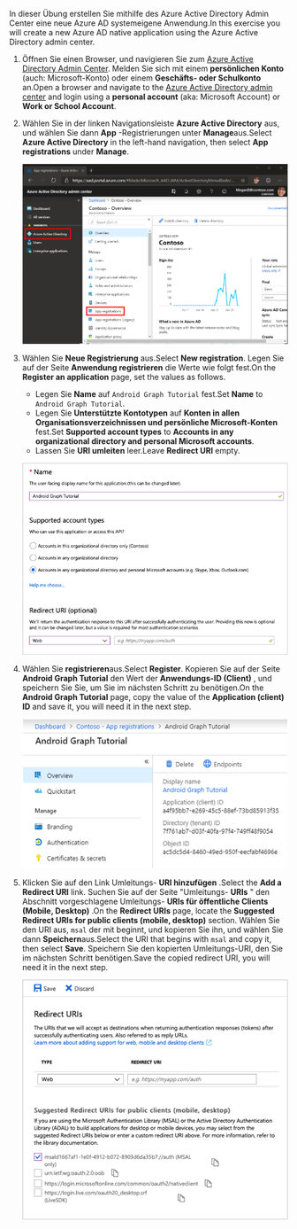 <!-- markdownlint-disable MD002 MD041 -->

<span data-ttu-id="04f13-101">In dieser Übung erstellen Sie mithilfe des Azure Active Directory Admin Center eine neue Azure AD systemeigene Anwendung.</span><span class="sxs-lookup"><span data-stu-id="04f13-101">In this exercise you will create a new Azure AD native application using the Azure Active Directory admin center.</span></span>

1. <span data-ttu-id="04f13-102">Öffnen Sie einen Browser, und navigieren Sie zum [Azure Active Directory Admin Center](https://aad.portal.azure.com). Melden Sie sich mit einem **persönlichen Konto** (auch: Microsoft-Konto) oder einem **Geschäfts- oder Schulkonto** an.</span><span class="sxs-lookup"><span data-stu-id="04f13-102">Open a browser and navigate to the [Azure Active Directory admin center](https://aad.portal.azure.com) and login using a **personal account** (aka: Microsoft Account) or **Work or School Account**.</span></span>

1. <span data-ttu-id="04f13-103">Wählen Sie in der linken Navigationsleiste **Azure Active Directory** aus, und wählen Sie dann **App** -Registrierungen unter **Manage**aus.</span><span class="sxs-lookup"><span data-stu-id="04f13-103">Select **Azure Active Directory** in the left-hand navigation, then select **App registrations** under **Manage**.</span></span>

    ![<span data-ttu-id="04f13-104">Ein Screenshot der APP-Registrierungen</span><span class="sxs-lookup"><span data-stu-id="04f13-104">A screenshot of the App registrations</span></span> ](./images/aad-portal-app-registrations.png)

1. <span data-ttu-id="04f13-105">Wählen Sie **Neue Registrierung** aus.</span><span class="sxs-lookup"><span data-stu-id="04f13-105">Select **New registration**.</span></span> <span data-ttu-id="04f13-106">Legen Sie auf der Seite **Anwendung registrieren** die Werte wie folgt fest.</span><span class="sxs-lookup"><span data-stu-id="04f13-106">On the **Register an application** page, set the values as follows.</span></span>

    - <span data-ttu-id="04f13-107">Legen Sie **Name** auf `Android Graph Tutorial` fest.</span><span class="sxs-lookup"><span data-stu-id="04f13-107">Set **Name** to `Android Graph Tutorial`.</span></span>
    - <span data-ttu-id="04f13-108">Legen Sie **Unterstützte Kontotypen** auf **Konten in allen Organisationsverzeichnissen und persönliche Microsoft-Konten** fest.</span><span class="sxs-lookup"><span data-stu-id="04f13-108">Set **Supported account types** to **Accounts in any organizational directory and personal Microsoft accounts**.</span></span>
    - <span data-ttu-id="04f13-109">Lassen Sie **URI umleiten** leer.</span><span class="sxs-lookup"><span data-stu-id="04f13-109">Leave **Redirect URI** empty.</span></span>

    ![Screenshot der Seite "Anwendung registrieren"](./images/aad-register-an-app.png)

1. <span data-ttu-id="04f13-111">Wählen Sie **registrieren**aus.</span><span class="sxs-lookup"><span data-stu-id="04f13-111">Select **Register**.</span></span> <span data-ttu-id="04f13-112">Kopieren Sie auf der Seite **Android Graph Tutorial** den Wert der **Anwendungs-ID (Client)** , und speichern Sie Sie, um Sie im nächsten Schritt zu benötigen.</span><span class="sxs-lookup"><span data-stu-id="04f13-112">On the **Android Graph Tutorial** page, copy the value of the **Application (client) ID** and save it, you will need it in the next step.</span></span>

    ![Ein Screenshot der Anwendungs-ID der neuen App-Registrierung](./images/aad-application-id.png)

1. <span data-ttu-id="04f13-114">Klicken Sie auf den Link Umleitungs- **URI hinzufügen** .</span><span class="sxs-lookup"><span data-stu-id="04f13-114">Select the **Add a Redirect URI** link.</span></span> <span data-ttu-id="04f13-115">Suchen Sie auf der Seite "Umleitungs- **URIs** " den Abschnitt vorgeschlagene Umleitungs- **URIs für öffentliche Clients (Mobile, Desktop)** .</span><span class="sxs-lookup"><span data-stu-id="04f13-115">On the **Redirect URIs** page, locate the **Suggested Redirect URIs for public clients (mobile, desktop)** section.</span></span> <span data-ttu-id="04f13-116">Wählen Sie den URI aus, `msal` der mit beginnt, und kopieren Sie ihn, und wählen Sie dann **Speichern**aus.</span><span class="sxs-lookup"><span data-stu-id="04f13-116">Select the URI that begins with `msal` and copy it, then select **Save**.</span></span> <span data-ttu-id="04f13-117">Speichern Sie den kopierten Umleitungs-URI, den Sie im nächsten Schritt benötigen.</span><span class="sxs-lookup"><span data-stu-id="04f13-117">Save the copied redirect URI, you will need it in the next step.</span></span>

    ![Screenshot der Seite "Umleitungs-URIs"](./images/aad-redirect-uris.png)
